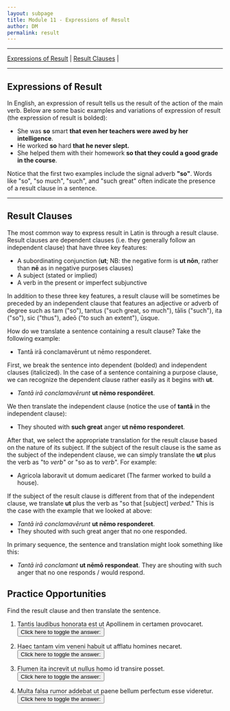 ```yaml
---
layout: subpage
title: Module 11 - Expressions of Result
author: DM
permalink: result
---
```


***

[Expressions of Result](#expressions-of-purpose) \| [Result Clauses](#purpose-clauses) \|

***

## Expressions of Result

In English, an expression of result tells us the result of the action of the main verb. Below are some basic examples and variations of expression of result (the expression of result is bolded):

- She was **so** smart **that even her teachers were awed by her intelligence**.
- He worked **so** hard **that he never slept.**
- She helped them with their homework **so that they could a good grade in the course**.

Notice that the first two examples include the signal adverb **"so"**. Words like "so", "so much", "such", and "such great" often indicate the presence of a result clause in a sentence.

***

## Result Clauses

The most common way to express result in Latin is through a result clause. Result clauses are dependent clauses (i.e. they generally follow an independent clause) that have three key features:

- A subordinating conjunction (**ut**; NB: the negative form is **ut nōn**, rather than **nē** as in negative purposes clauses)
- A subject (stated or implied)
- A verb in the present or imperfect subjunctive

In addition to these three key features, a result clause will be sometimes be preceded by an independent clause that features an adjective or adverb of degree such as tam ("so"), tantus ("such great, so much"), tālis ("such"), ita ("so"), sic ("thus"), adeō ("to such an extent"), ūsque.

How do we translate a sentence containing a result clause? Take the following example:

- Tantā irā conclamavērunt ut nēmo responderet.

First, we break the sentence into dependent (bolded) and independent clauses (italicized). In the case of a sentence containing a purpose clause, we can recognize the dependent clause rather easily as it begins with **ut**.

- *Tantā irā conclamavērunt* **ut nēmo respondēret**.

We then translate the independent clause (notice the use of **tantā** in the independent clause):

- They shouted with **such great** anger **ut nēmo responderet**.

After that, we select the appropriate translation for the result clause based on the nature of its subject. If the subject of the result clause is the same as the subject of the independent clause, we can simply translate the **ut** plus the verb as "to *verb*" or "so as to *verb*". For example:

- Agricola laboravit ut domum aedicaret (The farmer worked to build a house).

If the subject of the result clause is different from that of the independent clause, we translate **ut** plus the verb as "so that [subject] *verbed*." This is the case with the example that we looked at above:

- *Tantā irā conclamavērunt* **ut nēmo responderet**.
- They shouted with such great anger that no one responded.

In primary sequence, the sentence and translation might look something like this:

- *Tantā irā conclamant* **ut nēmō respondeat**. They are shouting with such anger that no one responds / would respond.

## Practice Opportunities

Find the result clause and then translate the sentence.

1. Tantis laudibus honorata est ut Apollinem in certamen provocaret.
<button onclick="toggleDisplay('prac1')">Click here to toggle the answer:</button> <span style="display: none;" id="prac1">"ut Apollinem in certamen provocaret; She was honored with such great praise that she challenged Apollo to a contest."</span>

2. Haec tantam vim veneni habuit ut afflatu homines necaret.
<button onclick="toggleDisplay('prac2')">Click here to toggle the answer:</button> <span style="display: none;" id="prac2">"ut afflatu homines necaret; She had so much strength that she killed men with her breath."</span>

3. Flumen ita increvit ut nullus homo id transire posset.
<button onclick="toggleDisplay('prac3')">Click here to toggle the answer:</button> <span style="display: none;" id="prac3">"ut nullus homo id transire posset; The river grew to such a degree that no man was able to cross it."</span>

4. Multa falsa rumor addebat ut paene bellum perfectum esse videretur.
<button onclick="toggleDisplay('prac4')">Click here to toggle the answer:</button> <span style="display: none;" id="prac4">"ut paene bellum perfectum videretur; Rumor added many false reports such that it seemed that the war was nearly over."</span>

